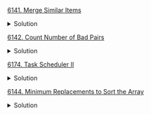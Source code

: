 [6141. Merge Similar Items](https://leetcode.com/contest/biweekly-contest-84/problems/merge-similar-items/)

<details><summary>Solution</summary>

![](https://github.com/archishmanghos/code-images/blob/master/Leetcode/6141.png)

</details>

[6142. Count Number of Bad Pairs](https://leetcode.com/contest/biweekly-contest-84/problems/count-number-of-bad-pairs/)

<details><summary>Solution</summary>

![](https://github.com/archishmanghos/code-images/blob/master/Leetcode/6142.png)

</details>

[6174. Task Scheduler II](https://leetcode.com/contest/biweekly-contest-84/problems/task-scheduler-ii/)

<details><summary>Solution</summary>

![](https://github.com/archishmanghos/code-images/blob/master/Leetcode/6174.png)

</details>

[6144. Minimum Replacements to Sort the Array](https://leetcode.com/contest/biweekly-contest-84/problems/minimum-replacements-to-sort-the-array/)

<details><summary>Solution</summary>

![](https://github.com/archishmanghos/code-images/blob/master/Leetcode/6144.png)

</details>
